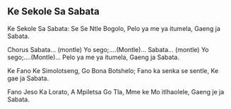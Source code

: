 ## Ke Sekole Sa Sabata

Ke Sekole Sa Sabata: Se Se Ntle Bogolo,
Pelo ya me ya itumela, Gaeng ja Sabata.

Chorus
Sabata... (montle) Yo sego;....(Montle)...
Sabata... (montle) Yo sego;....(Montle)...
Pelo ya me ya itumela, Gaeng ja Sabata.

Ke Fano Ke Simolotseng, Go Bona Botshelo;
Fano ka senka se sentle, Ke gae ja Sabata.

Fano Jeso Ka Lorato, A Mpiletsa Go Tla,
Mme ke Mo itlhaolele, Gaeng je ja Sabata.


